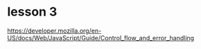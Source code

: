 # lesson 3

https://developer.mozilla.org/en-US/docs/Web/JavaScript/Guide/Control_flow_and_error_handling
